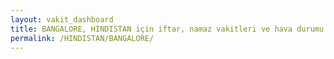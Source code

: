 ```yaml
---
layout: vakit_dashboard
title: BANGALORE, HINDISTAN için iftar, namaz vakitleri ve hava durumu - ilçe/eyalet seç
permalink: /HINDISTAN/BANGALORE/
---
```


<script type="text/javascript">
  var GLOBAL_COUNTRY = 'HINDISTAN';
  var GLOBAL_CITY = 'BANGALORE';
  var GLOBAL_STATE = '';
  var lat = 72;
  var lon = 21;
</script>
